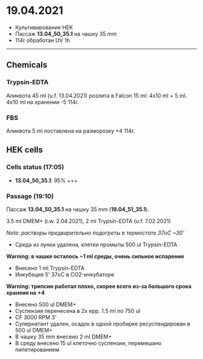 19.04.2021
==========

- Культивирование HEK
- Пассаж **13.04_50_35.1** на чашку 35 mm
- 114r обработан UV 1h

---

## Chemicals
### Trypsin-EDTA
Аликвота 45 ml (u.f. 13.04.2021) розлита в Falcon 15 ml: 4x10 ml + 5 ml.
4x10 ml на хранении -5 114r.

### FBS
Аликвота 5 ml поставлена на разморозку +4 114r.

## HEK cells
### Cells status (17:05)
- **13.04_50_35.1**: 95% +++

### Passage (19:10)
Пассаж **13.04_50_35.1** на чашку 35 mm (**19.04_51_35.1**).

3.5 ml DMEM+ (i.w. 2.04.2021), 2 ml Trypsin-EDTA (u.f. 7.02.2021)

*Note: растворы предварительно подогреты в термостате 37oC \~30'*

- Среда из лунки удалена, клетки промыты 500 ul Trypsin-EDTA

**Warning: в чашке осталось \~1 ml среды, очень сильное испарение**

- Внесено 1 ml Trypsin-EDTA
- Инкубация 5' 37oC в CO2-инкубаторе

**Warning: трипсин работал плохо, скорее всего из-за большого срока хранеия на +4**

- Внесено 500 ul DMEM+
- Суспензия перенесена в 2x epp. 1.5 ml по 750 ul
- CF 3000 RPM 3'
- Супернатант удален, осадок в одной пробирке ресуспендирован в 500 ul DMEM+
- В чашку 35 mm внесено 2 ml DMEM+
- В среду внесено 15 ul клеточно суспензии, перемешано пипетированием